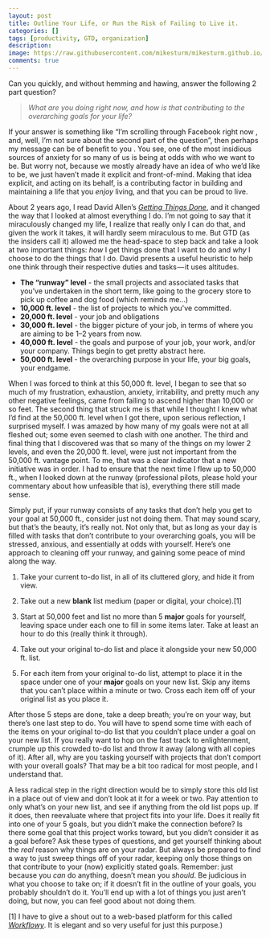 ```yaml
---
layout: post
title: Outline Your Life, or Run the Risk of Failing to Live it.
categories: []
tags: [productivity, GTD, organization]
description: 
image: https://raw.githubusercontent.com/mikesturm/mikesturm.github.io/master/assets/clouds.jpg
comments: true
---
```



Can you quickly, and without hemming and hawing, answer the following 2 part question?

>*What are you doing right now, and how is that contributing to the overarching goals for your life?*

If your answer is something like “I’m scrolling through Facebook right now , and, well, I’m not sure about the second part of the question”, then perhaps my message can be of benefit to you . You see, one of the most insidious sources of anxiety for so many of us is being at odds with who we want to be. But worry not, because we mostly already have an idea of who we’d like to be, we just haven’t made it explicit and front-of-mind. Making that idea explicit, and acting on its behalf, is a contributing factor in building and maintaining a life that you _enjoy_ living, and that you can be proud to live.

About 2 years ago, I read David Allen’s [*Getting Things Done*][3], and it changed the way that I looked at almost everything I do. I’m not going to say that it miraculously changed my life, I realize that really only I can do that, and given the work it takes, it will hardly seem miraculous to me. But GTD (as the insiders call it) allowed me the head-space to step back and take a look at two important things: *how* I get things done that I want to do and *why* I choose to do the things that I do. David presents a useful heuristic to help one think through their respective duties and tasks — it uses altitudes.

   [3]: http://gettingthingsdone.com/

  * **The “runway” level** - the small projects and associated tasks that you’ve undertaken in the short term, like going to the grocery store to pick up coffee and dog food (which reminds me…)
  * **10,000 ft. level** - the list of projects to which you've committed.
  * **20,000 ft. level** - your job and obligations
  * **30,000 ft. level** - the bigger picture of your job, in terms of where you are aiming to be 1–2 years from now.
  * **40,000 ft. level** - the goals and purpose of your job, your work, and/or your company. Things begin to get pretty abstract here.
  * **50,000 ft. level** - the overarching purpose in your life, your big goals, your endgame.

When I was forced to think at this 50,000 ft. level, I began to see that so much of my frustration, exhaustion, anxiety, irritability, and pretty much any other negative feelings, came from failing to ascend higher than 10,000 or so feet. The second thing that struck me is that while I thought I knew what I’d find at the 50,000 ft. level when I got there, upon serious reflection, I surprised myself. I was amazed by how many of my goals were not at all fleshed out; some even seemed to clash with one another. The third and final thing that I discovered was that so many of the things on my lower 2 levels, and even the 20,000 ft. level, were just not important from the 50,000 ft. vantage point. To me, that was a clear indicator that a new initiative was in order. I had to ensure that the next time I flew up to 50,000 ft., when I looked down at the runway (professional pilots, please hold your commentary about how unfeasible that is), everything there still made sense.

Simply put, if your runway consists of any tasks that don’t help you get to your goal at 50,000 ft., consider just not doing them. That may sound scary, but that’s the beauty, it’s really not. Not only that, but as long as your day is filled with tasks that don’t contribute to your overarching goals, you will be stressed, anxious, and essentially at odds with yourself. Here’s one approach to cleaning off your runway, and gaining some peace of mind along the way.

  1. Take your current to-do list, in all of its cluttered glory, and hide it from view.
  2. Take out a new **blank** list medium (paper or digital, your choice).[1]

  3. Start at 50,000 feet and list no more than 5 **major** goals for yourself, leaving space under each one to fill in some items later. Take at least an hour to do this (really think it through).
  4. Take out your original to-do list and place it alongside your new 50,000 ft. list.
  5. For each item from your original to-do list, attempt to place it in the space under one of your **major** goals on your new list. Skip any items that you can’t place within a minute or two. Cross each item off of your original list as you place it.

   [4]: http://workflowy.com

After those 5 steps are done, take a deep breath; you’re on your way, but there’s one last step to do. You will have to spend some time with each of the items on your original to-do list that you couldn’t place under a goal on your new list. If you really want to hop on the fast track to enlightenment, crumple up this crowded to-do list and throw it away (along with all copies of it). After all, why are you tasking yourself with projects that don’t comport with your overall goals? That may be a bit too radical for most people, and I understand that.

A less radical step in the right direction would be to simply store this old list in a place out of view and don’t look at it for a week or two. Pay attention to only what’s on your new list, and see if anything from the old list pops up. If it does, then reevaluate where that project fits into your life. Does it really fit into one of your 5 goals, but you didn’t make the connection before? Is there some goal that this project works toward, but you didn’t consider it as a goal before? Ask these types of questions, and get yourself thinking about the *real* reason why things are on your radar. But always be prepared to find a way to just sweep things off of your radar, keeping only those things on that contribute to your (now) explicitly stated goals. Remember: just because you *can* do anything, doesn’t mean you *should*. Be judicious in what you choose to take on; if it doesn’t fit in the outline of your goals, you probably shouldn’t do it. You’ll end up with a lot of things you just aren’t doing, but now, you can feel good about not doing them.

[1] I have to give a shout out to a web-based platform for this called _[_Workflowy_][4]_. It is elegant and so very useful for just this purpose.)